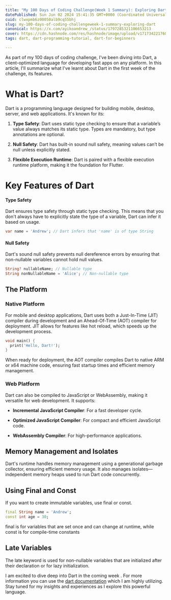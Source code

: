 ```yaml
---
title: "My 100 Days of Coding Challenge(Week 1 Summary): Exploring Dart"
datePublished: Sun Jun 02 2024 15:41:35 GMT+0000 (Coordinated Universal Time)
cuid: clwxpmb6z00050alb9cq55bhj
slug: my-100-days-of-coding-challengeweek-1-summary-exploring-dart
canonical: https://x.com/ayikoandrew_/status/1797285321106653213
cover: https://cdn.hashnode.com/res/hashnode/image/upload/v1717342217606/d914da5b-ea85-4e0f-be5a-eb78602aede6.png
tags: dart, dart-programming-tutorial, dart-for-beginners

---
```


As part of my 100 days of coding challenge, I've been diving into Dart, a client-optimized language for developing fast apps on any platform. In this article, I'll summarize what I've learnt about Dart in the first week of the challenge, its features.

# **What is Dart?**

Dart is a programming language designed for building mobile, desktop, server, and web applications. It's known for its:

1. **Type Safety**: Dart uses static type checking to ensure that a variable’s value always matches its static type. Types are mandatory, but type annotations are optional.
    
2. **Null Safety**: Dart has built-in sound null safety, meaning values can’t be null unless explicitly stated.
    
3. **Flexible Execution Runtime**: Dart is paired with a flexible execution runtime platform, making it the foundation for Flutter.
    

# **Key Features of Dart**

#### **Type Safety**

Dart ensures type safety through static type checking. This means that you don't always have to explicitly state the type of a variable, Dart can infer it based on usage.

```dart
var name = 'Andrew'; // Dart infers that 'name' is of type String
```

#### **Null Safety**

Dart's sound null safety prevents null dereference errors by ensuring that non-nullable variables cannot hold null values.

```dart
String? nullableName; // Nullable type
String nonNullableName = 'Alice'; // Non-nullable type
```

## **The Platform**

### **Native Platform**

For mobile and desktop applications, Dart uses both a Just-In-Time (JIT) compiler during development and an Ahead-Of-Time (AOT) compiler for deployment. JIT allows for features like hot reload, which speeds up the development process.

```dart
void main() {
  print('Hello, Dart!');
}
```

When ready for deployment, the AOT compiler compiles Dart to native ARM or x64 machine code, ensuring fast startup times and efficient memory management.

### **Web Platform**

Dart can also be compiled to JavaScript or WebAssembly, making it versatile for web development. It supports:

* **Incremental JavaScript Compiler**: For a fast developer cycle.
    
* **Optimized JavaScript Compiler**: For compact and efficient JavaScript code.
    
* **WebAssembly Compiler**: For high-performance applications.
    

## **Memory Management and Isolates**

Dart's runtime handles memory management using a generational garbage collector, ensuring efficient memory usage. It also manages isolates—independent memory heaps used to run Dart code concurrently.

## **Using Final and Const**

If you want to create immutable variables, use final or const.

```dart
final String name = 'Andrew';
const int age = 30;
```

final is for variables that are set once and can change at runtime, while const is for compile-time constants

## **Late Variables**

The late keyword is used for non-nullable variables that are initialized after their declaration or for lazy initialization.

I am excited to dive deep into Dart in the coming week . For more information you can use the [dart documentation](https://dart.dev/language) which I am highly utilizing. Stay tuned for my insights and experiences as I explore this powerful language.